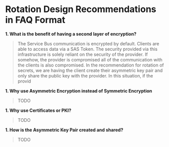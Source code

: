 # Rotation Design Recommendations in FAQ Format


**1. What is the benefit of having a second layer of encryption?**

> The Service Bus communication is encrypted by default.  Clients are able to access data via a SAS Token.  The security provided via this infrastructure is solely reliant on the security of the provider.  If somehow, the provider is compromised all of the communication with the clients is also compromised.  In the recommendation for rotation of secrets, we are having the client create their asymmetric key pair and only share the public key with the provider.  In this situation, if the provid


**1. Why use Asymmetric Encryption instead of Symmetric Encryption**

> TODO


**1. Why use Certificates or PKI?**

> TODO


**1. How is the Asymmetric Key Pair created and shared?**

> TODO

